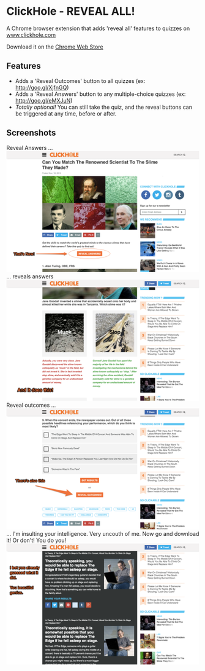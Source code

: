 # ClickHole - REVEAL ALL!

A Chrome browser extension that adds 'reveal all' features to quizzes on www.clickhole.com

Download it on the [Chrome Web Store](https://chrome.google.com/webstore/detail/clickhole-reveal-all/kdckjndaofjnbdmfgddibepbidmjfflb)

## Features

 * Adds a 'Reveal Outcomes' button to all quizzes (ex: http://goo.gl/XjfnGQ)
 * Adds a 'Reveal Answers' button to any multiple-choice quizzes (ex: http://goo.gl/eMXJuN)
 * *Totally optional!* You can still take the quiz, and the reveal buttons can be triggered at any time, before or after.

## Screenshots

Reveal Answers ...
![Screenshot 1](/promotional/screenshot1.png)
... reveals answers
![Screenshot 2](/promotional/screenshot2.png)
Reveal outcomes ...
![Screenshot 3](/promotional/screenshot3.png)
... I'm insulting your intelligence. Very uncouth of me. Now go and download it! Or don't! You do you!
![Screenshot 4](/promotional/screenshot4.png)


